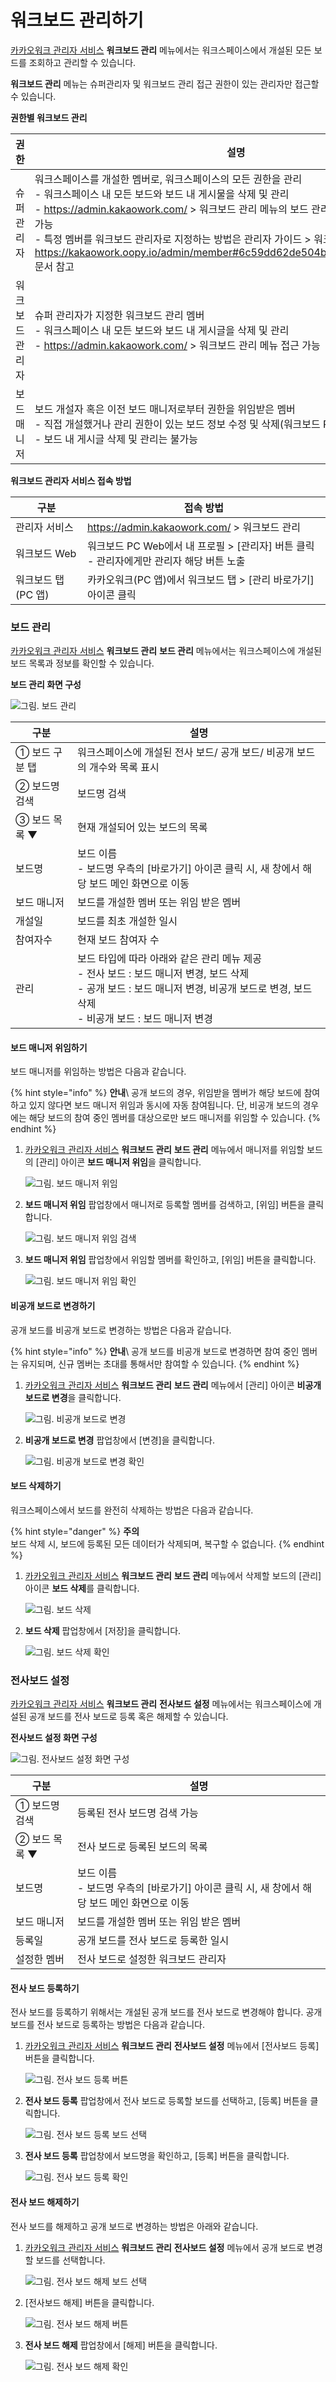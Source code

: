 # 워크보드 관리하기

[카카오워크 관리자 서비스](https://admin.kakaowork.com/) **워크보드 관리** 메뉴에서는 워크스페이스에서 개설된 모든 보드를 조회하고 관리할 수 있습니다.

**워크보드 관리** 메뉴는 슈퍼관리자 및 워크보드 관리 접근 권한이 있는 관리자만 접근할 수 있습니다.

**권한별 워크보드 관리**

| 권한 | 설명 |
| --- | --- |
| 슈퍼 관리자 | 워크스페이스를 개설한 멤버로, 워크스페이스의 모든 권한을 관리<br> - 워크스페이스 내 모든 보드와 보드 내 게시물을 삭제 및 관리<br> - https://admin.kakaowork.com/ > 워크보드 관리 메뉴의 보드 관리, 전사보드 설정 메뉴 접근 가능<br> - 특정 멤버를 워크보드 관리자로 지정하는 방법은 관리자 가이드 > 워크스페이스 멤버 관리 > https://kakaowork.oopy.io/admin/member#6c59dd62de504b1485d8fbc5b9e5605e 문서 참고 |
| 워크보드 관리자 | 슈퍼 관리자가 지정한 워크보드 관리 멤버<br> - 워크스페이스 내 모든 보드와 보드 내 게시글을 삭제 및 관리<br> - https://admin.kakaowork.com/ > 워크보드 관리 메뉴 접근 가능 |
| 보드 매니저 | 보드 개설자 혹은 이전 보드 매니저로부터 권한을 위임받은 멤버<br> - 직접 개설했거나 관리 권한이 있는 보드 정보 수정 및 삭제(워크보드 PC Web에서 수행)<br> - 보드 내 게시글 삭제 및 관리는 불가능 |

**워크보드 관리자 서비스 접속 방법**

| 구분 | 접속 방법 |
| --- | --- |
| 관리자 서비스 | https://admin.kakaowork.com/ > 워크보드 관리  |
| 워크보드 Web | 워크보드 PC Web에서 내 프로필 > [관리자] 버튼 클릭 <br> - 관리자에게만 관리자 해당 버튼 노출 |
| 워크보드 탭(PC 앱) | 카카오워크(PC 앱)에서 워크보드 탭 > [관리 바로가기] 아이콘 클릭 |

### 보드 관리

[카카오워크 관리자 서비스](https://admin.kakaowork.com/) **워크보드 관리** **보드 관리** 메뉴에서는 워크스페이스에 개설된 보드 목록과 정보를 확인할 수 있습니다.

**보드 관리 화면 구성**

![그림. 보드 관리](https://s3-us-west-2.amazonaws.com/secure.notion-static.com/9b45e43e-5ace-4603-9e43-f207acd7c1eb/%EB%B3%B4%EB%93%9C\_%EA%B4%80%EB%A6%AC\_\(3\).png)

| 구분 | 설명 |
| --- | --- |
| ① 보드 구분 탭 | 워크스페이스에 개설된 전사 보드/ 공개 보드/ 비공개 보드의 개수와 목록 표시 |
| ② 보드명 검색 | 보드명 검색 |
| ③ 보드 목록 ▼ | 현재 개설되어 있는 보드의 목록 |
|      보드명 | 보드 이름<br> - 보드명 우측의 [바로가기] 아이콘 클릭 시, 새 창에서 해당 보드 메인 화면으로 이동 |
|      보드 매니저 | 보드를 개설한 멤버 또는 위임 받은 멤버 |
|      개설일 | 보드를 최초 개설한 일시 |
|      참여자수 | 현재 보드 참여자 수 |
|      관리 | 보드 타입에 따라 아래와 같은 관리 메뉴 제공<br> - 전사 보드 : 보드 매니저 변경, 보드 삭제<br> - 공개 보드 : 보드 매니저 변경, 비공개 보드로 변경, 보드 삭제<br> - 비공개 보드 : 보드 매니저 변경 |

#### 보드 매니저 위임하기

보드 매니저를 위임하는 방법은 다음과 같습니다.

{% hint style="info" %}
**안내**\ 
공개 보드의 경우, 위임받을 멤버가 해당 보드에 참여하고 있지 않다면 보드 매니저 위임과 동시에 자동 참여됩니다. 단, 비공개 보드의 경우에는 해당 보드의 참여 중인 멤버를 대상으로만 보드 매니저를 위임할 수 있습니다.
{% endhint %}

1.  [카카오워크 관리자 서비스](https://admin.kakaowork.com/) **워크보드 관리** **보드 관리** 메뉴에서 매니저를 위임할 보드의 [관리] 아이콘 **보드 매니저 위임**을 클릭합니다.

    ![그림. 보드 매니저 위임](https://s3-us-west-2.amazonaws.com/secure.notion-static.com/171654ed-e8cd-40f7-8425-055c9fc3e894/%EB%B3%B4%EB%93%9C\_%EB%A7%A4%EB%8B%88%EC%A0%80\_%EC%9C%84%EC%9E%84\_%EC%98%B5%EC%85%98\_\(1\).png)

2.  **보드 매니저 위임** 팝업창에서 매니저로 등록할 멤버를 검색하고, [위임] 버튼을 클릭합니다.

    ![그림. 보드 매니저 위임 검색](https://s3-us-west-2.amazonaws.com/secure.notion-static.com/c4b64e5a-0b9e-40c6-aeae-c8265b9856f7/%EB%B3%B4%EB%93%9C\_%EB%A7%A4%EB%8B%88%EC%A0%80\_%EC%9C%84%EC%9E%84\_%EA%B2%80%EC%83%89\_\(2\).png)


3.  **보드 매니저 위임** 팝업창에서 위임할 멤버를 확인하고, [위임] 버튼을 클릭합니다.

    ![그림. 보드 매니저 위임 확인](https://s3-us-west-2.amazonaws.com/secure.notion-static.com/7e4f5ba7-1488-462d-b1db-6405fed9f697/%EB%B3%B4%EB%93%9C\_%EB%A7%A4%EB%8B%88%EC%A0%80\_%EC%9C%84%EC%9E%84\_%ED%99%95%EC%9D%B8\_\(2\).png)



#### 비공개 보드로 변경하기

공개 보드를 비공개 보드로 변경하는 방법은 다음과 같습니다.

{% hint style="info" %}
**안내**\ 
공개 보드를 비공개 보드로 변경하면 참여 중인 멤버는 유지되며, 신규 멤버는 초대를 통해서만 참여할 수 있습니다.
{% endhint %}

1.  [카카오워크 관리자 서비스](https://admin.kakaowork.com/) **워크보드 관리** **보드 관리** 메뉴에서 [관리] 아이콘 **비공개 보드로 변경**을 클릭합니다.

    ![그림. 비공개 보드로 변경](https://s3-us-west-2.amazonaws.com/secure.notion-static.com/cf471a18-26e7-4a8a-a01c-225d17755ca4/%EB%B9%84%EA%B3%B5%EA%B0%9C\_%EB%B3%B4%EB%93%9C%EB%A1%9C\_%EB%B3%80%EA%B2%BD\_%EC%98%B5%EC%85%98\_\(2\).png)


2.  **비공개 보드로 변경** 팝업창에서 [변경]을 클릭합니다.

    ![그림. 비공개 보드로 변경 확인](https://s3-us-west-2.amazonaws.com/secure.notion-static.com/c90f67dc-1850-4d0c-898c-bb90566801b2/%EB%B9%84%EA%B3%B5%EA%B0%9C\_%EB%B3%B4%EB%93%9C%EB%A1%9C\_%EB%B3%80%EA%B2%BD\_%ED%99%95%EC%9D%B8\_\(2\).png)

 

#### 보드 삭제하기

워크스페이스에서 보드를 완전히 삭제하는 방법은 다음과 같습니다.

{% hint style="danger" %}
**주의**<br> 보드 삭제 시, 보드에 등록된 모든 데이터가 삭제되며, 복구할 수 없습니다.
{% endhint %}

1.  [카카오워크 관리자 서비스](https://admin.kakaowork.com/) **워크보드 관리** **보드 관리** 메뉴에서 삭제할 보드의 [관리] 아이콘 **보드 삭제**를 클릭합니다.

    ![그림. 보드 삭제](https://s3-us-west-2.amazonaws.com/secure.notion-static.com/606b3fa1-66ee-4fa0-b6d5-25f34a8132c7/%EB%B3%B4%EB%93%9C\_%EC%82%AD%EC%A0%9C\_\(2\).png)


2.  **보드 삭제** 팝업창에서 [저장]을 클릭합니다.

    ![그림. 보드 삭제 확인](https://s3-us-west-2.amazonaws.com/secure.notion-static.com/fcb4f278-d3ff-4c3b-8f4d-cac91954d8ba/%EB%B3%B4%EB%93%9C\_%EC%82%AD%EC%A0%9C\_%ED%99%95%EC%9D%B8\_\(2\).png)


### 전사보드 설정

[카카오워크 관리자 서비스](https://admin.kakaowork.com/) **워크보드 관리** **전사보드 설정** 메뉴에서는 워크스페이스에 개설된 공개 보드를 전사 보드로 등록 혹은 해제할 수 있습니다.

**전사보드 설정 화면 구성**

![그림. 전사보드 설정 화면 구성](https://s3-us-west-2.amazonaws.com/secure.notion-static.com/781c08d8-f1e6-4ca8-b2f9-0dd6c548e595/%EC%A0%84%EC%82%AC%EB%B3%B4%EB%93%9C\_%EC%84%A4%EC%A0%95\_%ED%99%94%EB%A9%B4\_%EA%B5%AC%EC%84%B1\_\(2\).png)



| 구분 | 설명 |
| --- | --- |
| ① 보드명 검색 | 등록된 전사 보드명 검색 가능 |
| ② 보드 목록 ▼ | 전사 보드로 등록된 보드의 목록 |
|      보드명 | 보드 이름<br> - 보드명 우측의 [바로가기] 아이콘 클릭 시, 새 창에서 해당 보드 메인 화면으로 이동 |
|      보드 매니저 | 보드를 개설한 멤버 또는 위임 받은 멤버 |
|      등록일 | 공개 보드를 전사 보드로 등록한 일시 |
|      설정한 멤버 | 전사 보드로 설정한 워크보드 관리자 |


#### 전사 보드 등록하기

전사 보드를 등록하기 위해서는 개설된 공개 보드를 전사 보드로 변경해야 합니다. 공개 보드를 전사 보드로 등록하는 방법은 다음과 같습니다.

1.  [카카오워크 관리자 서비스](https://admin.kakaowork.com/) **워크보드 관리** **전사보드 설정** 메뉴에서 [전사보드 등록] 버튼을 클릭합니다.

    ![그림. 전사 보드 등록 버튼](https://s3-us-west-2.amazonaws.com/secure.notion-static.com/f8e44def-c9ca-49b6-ad91-f58347c5f39a/%EC%A0%84%EC%82%AC%EB%B3%B4%EB%93%9C\_%EB%93%B1%EB%A1%9D.png)

    
2.  **전사 보드 등록** 팝업창에서 전사 보드로 등록할 보드를 선택하고, [등록] 버튼을 클릭합니다.

    ![그림. 전사 보드 등록 보드 선택](https://s3-us-west-2.amazonaws.com/secure.notion-static.com/3e01a64c-34ec-4e2f-924c-52d3caf4f8c3/%EC%A0%84%EC%82%AC%EB%B3%B4%EB%93%9C\_%EB%93%B1%EB%A1%9D\_%EB%B3%B4%EB%93%9C\_%EC%84%A0%ED%83%9D.png)


3.  **전사 보드 등록** 팝업창에서 보드명을 확인하고, [등록] 버튼을 클릭합니다.

    ![그림. 전사 보드 등록 확인](https://s3-us-west-2.amazonaws.com/secure.notion-static.com/091d2ce7-57ef-43f9-8e71-a9b7ea1f5ab8/%EC%A0%84%EC%82%AC%EB%B3%B4%EB%93%9C\_%EB%93%B1%EB%A1%9D\_%ED%99%95%EC%9D%B8\_\(1\).png)

  

#### 전사 보드 해제하기

전사 보드를 해제하고 공개 보드로 변경하는 방법은 아래와 같습니다.

1.  [카카오워크 관리자 서비스](https://admin.kakaowork.com/) **워크보드 관리** **전사보드 설정** 메뉴에서 공개 보드로 변경할 보드를 선택합니다.

    ![그림. 전사 보드 해제 보드 선택](https://s3-us-west-2.amazonaws.com/secure.notion-static.com/14c0dc81-3149-47a6-bfbc-14e4822ece8f/%EC%A0%84%EC%82%AC%EB%B3%B4%EB%93%9C\_%ED%95%B4%EC%A0%9C\_%EB%B3%B4%EB%93%9C\_%EC%84%A0%ED%83%9D.png)

    
2.  [전사보드 해제] 버튼을 클릭합니다.

    ![그림. 전사 보드 해제 버튼](https://s3-us-west-2.amazonaws.com/secure.notion-static.com/6000ced0-00a9-4016-8990-a132dcb30c60/%EC%A0%84%EC%82%AC%EB%B3%B4%EB%93%9C\_%ED%95%B4%EC%A0%9C.png)

 
3.  **전사 보드 해제** 팝업창에서 [해제] 버튼을 클릭합니다.

    ![그림. 전사 보드 해제 확인](https://s3-us-west-2.amazonaws.com/secure.notion-static.com/6dde092c-f83f-44f5-979e-2621654e7651/%EC%A0%84%EC%82%AC%EB%B3%B4%EB%93%9C\_%ED%95%B4%EC%A0%9C\_%ED%99%95%EC%9D%B8\_\(1\).png)


